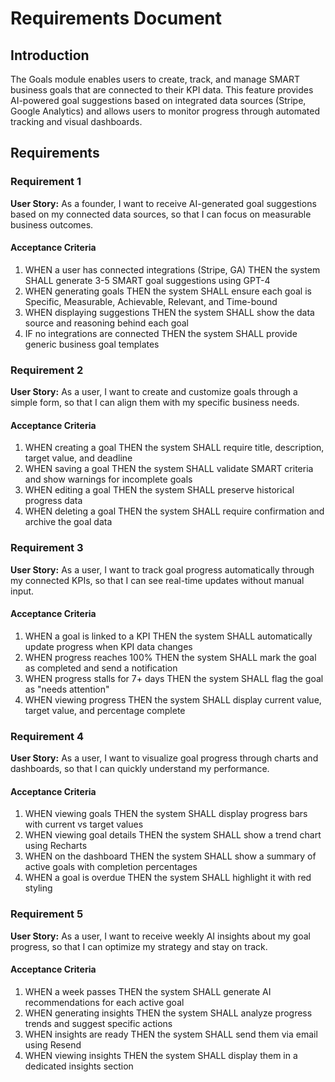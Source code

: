 # Requirements Document

## Introduction

The Goals module enables users to create, track, and manage SMART business goals that are connected to their KPI data. This feature provides AI-powered goal suggestions based on integrated data sources (Stripe, Google Analytics) and allows users to monitor progress through automated tracking and visual dashboards.

## Requirements

### Requirement 1

**User Story:** As a founder, I want to receive AI-generated goal suggestions based on my connected data sources, so that I can focus on measurable business outcomes.

#### Acceptance Criteria

1. WHEN a user has connected integrations (Stripe, GA) THEN the system SHALL generate 3-5 SMART goal suggestions using GPT-4
2. WHEN generating goals THEN the system SHALL ensure each goal is Specific, Measurable, Achievable, Relevant, and Time-bound
3. WHEN displaying suggestions THEN the system SHALL show the data source and reasoning behind each goal
4. IF no integrations are connected THEN the system SHALL provide generic business goal templates

### Requirement 2

**User Story:** As a user, I want to create and customize goals through a simple form, so that I can align them with my specific business needs.

#### Acceptance Criteria

1. WHEN creating a goal THEN the system SHALL require title, description, target value, and deadline
2. WHEN saving a goal THEN the system SHALL validate SMART criteria and show warnings for incomplete goals
3. WHEN editing a goal THEN the system SHALL preserve historical progress data
4. WHEN deleting a goal THEN the system SHALL require confirmation and archive the goal data

### Requirement 3

**User Story:** As a user, I want to track goal progress automatically through my connected KPIs, so that I can see real-time updates without manual input.

#### Acceptance Criteria

1. WHEN a goal is linked to a KPI THEN the system SHALL automatically update progress when KPI data changes
2. WHEN progress reaches 100% THEN the system SHALL mark the goal as completed and send a notification
3. WHEN progress stalls for 7+ days THEN the system SHALL flag the goal as "needs attention"
4. WHEN viewing progress THEN the system SHALL display current value, target value, and percentage complete

### Requirement 4

**User Story:** As a user, I want to visualize goal progress through charts and dashboards, so that I can quickly understand my performance.

#### Acceptance Criteria

1. WHEN viewing goals THEN the system SHALL display progress bars with current vs target values
2. WHEN viewing goal details THEN the system SHALL show a trend chart using Recharts
3. WHEN on the dashboard THEN the system SHALL show a summary of active goals with completion percentages
4. WHEN a goal is overdue THEN the system SHALL highlight it with red styling

### Requirement 5

**User Story:** As a user, I want to receive weekly AI insights about my goal progress, so that I can optimize my strategy and stay on track.

#### Acceptance Criteria

1. WHEN a week passes THEN the system SHALL generate AI recommendations for each active goal
2. WHEN generating insights THEN the system SHALL analyze progress trends and suggest specific actions
3. WHEN insights are ready THEN the system SHALL send them via email using Resend
4. WHEN viewing insights THEN the system SHALL display them in a dedicated insights section